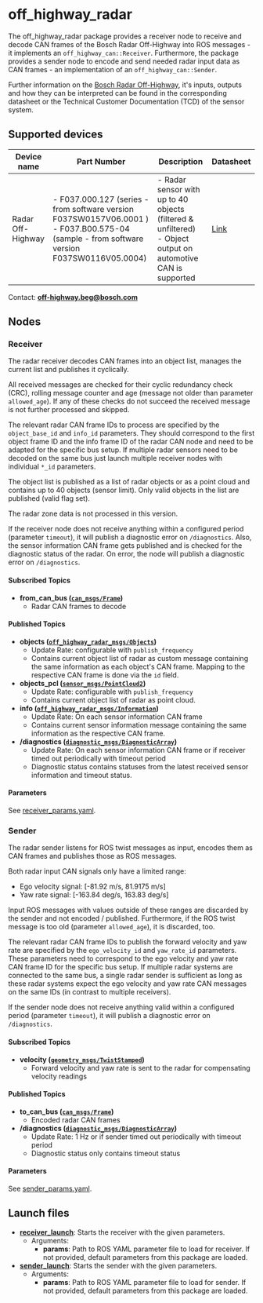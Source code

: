 # off_highway_radar

The off_highway_radar package provides a receiver node to receive and decode CAN frames of the Bosch
Radar Off-Highway into ROS messages - it implements an `off_highway_can::Receiver`. Furthermore, the
package provides a sender node to encode and send needed radar input data as CAN frames - an
implementation of an `off_highway_can::Sender`.

Further information on the [Bosch Radar Off-Highway](https://www.bosch-mobility-solutions.com/en/solutions/assistance-systems/radar-systems-ohw), it's inputs, outputs and how they can be
interpreted can be found in the corresponding datasheet or the Technical Customer Documentation (TCD) of the sensor
system.

## Supported devices

| **Device name** | **Part Number** | **Description** | **Datasheet** |
| -| - | - | - |
| Radar Off-Highway | - F037.000.127 (series - from software version F037SW0157V06.0001 ) <br> - F037.B00.575-04 (sample - from software version F037SW0116V05.0004) | - Radar sensor with up to 40 objects (filtered & unfiltered)<br> - Object output on automotive CAN is supported | [Link](https://www.bosch-mobility.com/media/global/solutions/off-highway-and-large-engines/driver-assistance-systems/radar-systems/beg_summary_radaroffhighway_en_rgb_150dpi_20210121.pdf)|

Contact: [**off-highway.beg@bosch.com**](mailto:off-highway.beg@bosch.com?subject=off_highway_sensor_drivers%20Radar%20OHW%20Sensors)

## Nodes

### Receiver

The radar receiver decodes CAN frames into an object list, manages the current list and publishes it
cyclically.

All received messages are checked for their cyclic redundancy check (CRC), rolling message counter
and age (message not older than parameter `allowed_age`). If any of these checks do not succeed the
received message is not further processed and skipped.

The relevant radar CAN frame IDs to process are specified by the `object_base_id` and `info_id`
parameters. They should correspond to the first object frame ID and the info frame ID of the radar
CAN node and need to be adapted for the specific bus setup. If multiple radar sensors need to be
decoded on the same bus just launch multiple receiver nodes with individual `*_id` parameters.

The object list is published as a list of radar objects or as a point cloud and contains up to 40
objects (sensor limit). Only valid objects in the list are published (valid flag set).

The radar zone data is not processed in this version.

If the receiver node does not receive anything within a configured period (parameter `timeout`), it
will publish a diagnostic error on `/diagnostics`. Also, the sensor information CAN frame gets
published and is checked for the diagnostic status of the radar. On error, the node will publish a
diagnostic error on `/diagnostics`.

#### Subscribed Topics

* **from_can_bus
  ([`can_msgs/Frame`](http://docs.ros.org/en/noetic/api/can_msgs/html/msg/Frame.html))**
  * Radar CAN frames to decode

#### Published Topics

* **objects
  ([`off_highway_radar_msgs/Objects`](../off_highway_radar_msgs/msg/Objects.msg))**
  * Update Rate: configurable with `publish_frequency`
  * Contains current object list of radar as custom message containing the same information as each
    object's CAN frame. Mapping to the respective CAN frame is done via the `id` field.
* **objects_pcl
  ([`sensor_msgs/PointCloud2`](http://docs.ros.org/en/noetic/api/sensor_msgs/html/msg/PointCloud2.html))**
  * Update Rate: configurable with `publish_frequency`
  * Contains current object list of radar as point cloud.
* **info
  ([`off_highway_radar_msgs/Information`](../off_highway_radar_msgs/msg/Information.msg))**
  * Update Rate: On each sensor information CAN frame
  * Contains current sensor information message containing the same information as the respective
    CAN frame.
* **/diagnostics
  ([`diagnostic_msgs/DiagnosticArray`](http://docs.ros.org/en/noetic/api/diagnostic_msgs/html/msg/DiagnosticArray.html))**
  * Update Rate: On each sensor information CAN frame or if receiver timed out periodically with
    timeout period
  * Diagnostic status contains statuses from the latest received sensor information and timeout
    status.

#### Parameters

See [receiver_params.yaml](config/receiver_params.yaml).

### Sender

The radar sender listens for ROS twist messages as input, encodes them as CAN frames and publishes
those as ROS messages.

Both radar input CAN signals only have a limited range:

* Ego velocity signal: [-81.92 m/s, 81.9175 m/s]
* Yaw rate signal: [-163.84 deg/s, 163.83 deg/s]

Input ROS messages with values outside of these ranges are discarded by the sender and not encoded /
published. Furthermore, if the ROS twist message is too old (parameter `allowed_age`), it is
discarded, too.

The relevant radar CAN frame IDs to publish the forward velocity and yaw rate are specified by the
`ego_velocity_id` and `yaw_rate_id` parameters. These parameters need to correspond to the ego
velocity and yaw rate CAN frame ID for the specific bus setup. If multiple radar systems are
connected to the same bus, a single radar sender is sufficient as long as these radar systems expect
the ego velocity and yaw rate CAN messages on the same IDs (in contrast to multiple receivers).

If the sender node does not receive anything valid within a configured period (parameter `timeout`),
it will publish a diagnostic error on `/diagnostics`.

#### Subscribed Topics

* **velocity
  ([`geometry_msgs/TwistStamped`](http://docs.ros.org/en/noetic/api/geometry_msgs/html/msg/TwistStamped.html))**
  * Forward velocity and yaw rate is sent to the radar for compensating velocity readings

#### Published Topics

* **to_can_bus
  ([`can_msgs/Frame`](http://docs.ros.org/en/noetic/api/can_msgs/html/msg/Frame.html))**
  * Encoded radar CAN frames
* **/diagnostics
  ([`diagnostic_msgs/DiagnosticArray`](http://docs.ros.org/en/noetic/api/diagnostic_msgs/html/msg/DiagnosticArray.html))**
  * Update Rate: 1 Hz or if sender timed out periodically with timeout period
  * Diagnostic status only contains timeout status

#### Parameters

See [sender_params.yaml](config/sender_params.yaml).

## Launch files

* **[receiver_launch](launch/receiver_launch.py)**: Starts the receiver with the given parameters.
  * Arguments:
    * **params**: Path to ROS YAML parameter file to load for receiver. If not provided, default
      parameters from this package are loaded.
* **[sender_launch](launch/sender_launch.py)**: Starts the sender with the given parameters.
  * Arguments:
    * **params**: Path to ROS YAML parameter file to load for sender. If not provided, default
      parameters from this package are loaded.
